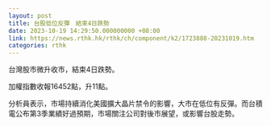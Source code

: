 ```yaml
---
layout: post
title: 台股低位反彈　結束4日跌勢
date: 2023-10-19 14:29:50.000000000 +08:00
link: https://news.rthk.hk/rthk/ch/component/k2/1723888-20231019.htm
categories: rthk
---
```


台灣股市微升收市，結束4日跌勢。

加權指數收報16452點，升11點。

分析員表示，市場持續消化美國擴大晶片禁令的影響，大市在低位有反彈。而台積電公布第3季業績好過預期，市場關注公司對後市展望，或影響台股走勢。
